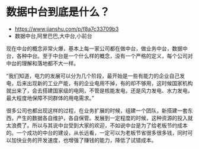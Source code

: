 # 数据中台到底是什么？
- https://www.jianshu.com/p/f8a7c33709b3
- 数据中台,阿里巴巴,大中台,小前台

现在中台的概念非常火爆，基本上每一家公司都在做中台，做业务中台，数据中台，各种中台。至于中台是一个什么样的概念，没有一个严格的定义，每个公司对中台的理解和落地都不大一样。

“我们知道，电力的发展可以分为几个阶段，最开始是一些有能力的企业自己发电，后来出现新的工业产能，有的企业电用不掉，有的却不够用，这时候国家机构就出来了，会去搭建国家级的电网，不管是核能发电，还是风力发电、水力发电，最大程度地保障不同群体的用电需求。”

很多公司也都出现这样的过程，在业务扩展的时候，组建一个团队，新搭建一套东西，产生的数据各自维护，各自保管。发展到一定程度的时候，这种资源的投入就太浪费了。所以与其说中台受到大家的欢迎，不如说中台是为了给老板节约成本的。一个成功的中台的建设，从长远看，一定可以为老板节省很多很多钱，同时可以加快业务的开发速度，也增强了赚钱的能力，降低了试错成本。
